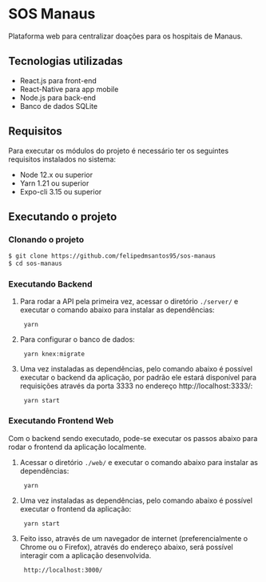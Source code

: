 # SOS Manaus

Plataforma web para centralizar doações para os hospitais de Manaus.

## Tecnologias utilizadas

- React.js para front-end
- React-Native para app mobile
- Node.js para back-end
- Banco de dados SQLite


## Requisitos

Para executar os módulos do projeto é necessário ter os seguintes requisitos instalados no sistema:

- Node 12.x ou superior
- Yarn 1.21 ou superior
- Expo-cli 3.15 ou superior

## Executando o projeto

### Clonando o projeto

```bash
$ git clone https://github.com/felipedmsantos95/sos-manaus
$ cd sos-manaus
```

### Executando Backend

1. Para rodar a API pela primeira vez, acessar o diretório `./server/` e executar o comando abaixo para instalar as dependências:

		yarn

2. Para configurar o banco de dados:

        yarn knex:migrate

3. Uma vez instaladas as dependências, pelo comando abaixo é possível executar o backend da aplicação, por padrão ele estará disponível para requisições através da porta 3333 no endereço http://localhost:3333/:

		yarn start

### Executando Frontend Web

Com o backend sendo executado, pode-se executar os passos abaixo para rodar o frontend da aplicação localmente.

1. Acessar o diretório `./web/` e executar o comando abaixo para instalar as dependências:

		yarn

2. Uma vez instaladas as dependências, pelo comando abaixo é possível executar o frontend da aplicação:

		yarn start

3. Feito isso, através de um navegador de internet (preferencialmente o Chrome ou o Firefox), através do endereço abaixo, será possível interagir com a aplicação desenvolvida.

		http://localhost:3000/
